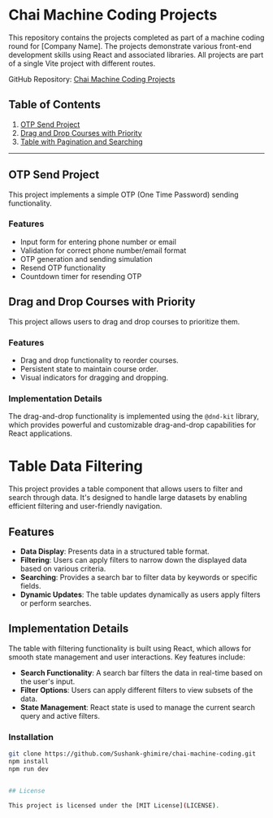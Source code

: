# Chai Machine Coding Projects

This repository contains the projects completed as part of a machine coding round for [Company Name]. The projects demonstrate various front-end development skills using React and associated libraries. All projects are part of a single Vite project with different routes.

GitHub Repository: [Chai Machine Coding Projects](https://github.com/Sushank-ghimire/chai-machine-coding)

## Table of Contents

1. [OTP Send Project](#otp-send-project)
2. [Drag and Drop Courses with Priority](#drag-and-drop-courses-with-priority)
3. [Table with Pagination and Searching](#table-with-pagination-and-searching)

---

## OTP Send Project

This project implements a simple OTP (One Time Password) sending functionality.

### Features

- Input form for entering phone number or email
- Validation for correct phone number/email format
- OTP generation and sending simulation
- Resend OTP functionality
- Countdown timer for resending OTP


## Drag and Drop Courses with Priority

This project allows users to drag and drop courses to prioritize them.

### Features

- Drag and drop functionality to reorder courses.
- Persistent state to maintain course order.
- Visual indicators for dragging and dropping.

### Implementation Details

The drag-and-drop functionality is implemented using the `@dnd-kit` library, which provides powerful and customizable drag-and-drop capabilities for React applications.


# Table Data Filtering

This project provides a table component that allows users to filter and search through data. It's designed to handle large datasets by enabling efficient filtering and user-friendly navigation.

## Features

- **Data Display**: Presents data in a structured table format.
- **Filtering**: Users can apply filters to narrow down the displayed data based on various criteria.
- **Searching**: Provides a search bar to filter data by keywords or specific fields.
- **Dynamic Updates**: The table updates dynamically as users apply filters or perform searches.

## Implementation Details

The table with filtering functionality is built using React, which allows for smooth state management and user interactions. Key features include:

- **Search Functionality**: A search bar filters the data in real-time based on the user's input.
- **Filter Options**: Users can apply different filters to view subsets of the data.
- **State Management**: React state is used to manage the current search query and active filters.


### Installation

```bash
git clone https://github.com/Sushank-ghimire/chai-machine-coding.git
npm install
npm run dev


## License

This project is licensed under the [MIT License](LICENSE).

